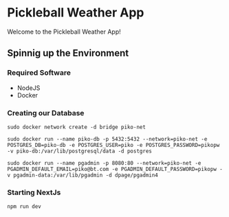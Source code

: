 # Pickleball Weather App

Welcome to the Pickleball Weather App!

## Spinnig up the Environment

### Required Software

- NodeJS
- Docker

### Creating our Database

`sudo docker network create -d bridge piko-net`

`sudo docker run --name piko-db -p 5432:5432 --network=piko-net -e POSTGRES_DB=piko-db -e POSTGRES_USER=piko -e POSTGRES_PASSWORD=pikopw -v piko-db:/var/lib/postgresql/data -d postgres`

`sudo docker run --name pgadmin -p 8080:80 --network=piko-net -e PGADMIN_DEFAULT_EMAIL=piko@bt.com -e PGADMIN_DEFAULT_PASSWORD=pikopw -v pgadmin-data:/var/lib/pgadmin -d dpage/pgadmin4`

### Starting NextJs

`npm run dev`
